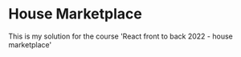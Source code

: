 # House Marketplace

This is my solution for the course 'React front to back 2022 - house marketplace'
